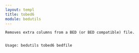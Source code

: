 ```yaml
---
layout: templ
title: tobed6
module: bedutils
---
```

    
    Removes extra columns from a BED (or BED compatible) file.
    
    
    Usage: bedutils tobed6 bedfile
    
    
    
